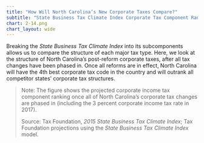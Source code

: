 ```yaml
---
title: "How Will North Carolina’s New Corporate Taxes Compare?"
subtitle: "State Business Tax Climate Index Corporate Tax Component Rankings, North Carolina and Competitor States (Projected)"
chart: 2-14.png
chart_layout: wide
---
```

Breaking the *State Business Tax Climate Index* into its subcomponents allows us to compare the structure of each major tax type. Here, we look at the structure of North Carolina’s post-reform corporate taxes, after all tax changes have been phased in. Once all reforms are in effect, North Carolina will have the 4th best corporate tax code in the country and will outrank all competitor states’ corporate tax structures.

> Note: The figure shows the projected corporate income tax component ranking once all of North Carolina’s corporate tax changes are phased in (including the 3 percent corporate income tax rate in 2017).
>
> Source: Tax Foundation, *2015 State Business Tax Climate Index*; Tax Foundation projections using the *State Business Tax Climate Index* model.
